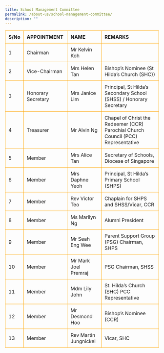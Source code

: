 ```yaml
---
title: School Management Committee
permalink: /about-us/school-management-committee/
description: ""
---
```

<style type="text/css">
table { border-collapse: collapse;}
th, td {border: 1px solid orange; padding: 10px; text-align: left;}
</style>

<table>
<thead>
  <tr>
    <th>S/No<br></th>
    <th>APPOINTMENT<br></th>
    <th>NAME<br></th>
    <th>REMARKS</th>
  </tr>
</thead>
<tbody>
  <tr>
    <td>1</td>
    <td>Chairman</td>
    <td>Mr Kelvin Koh</td>
    <td></td>
  </tr>
  <tr>
    <td>2</td>
    <td>Vice-Chairman</td>
    <td>Mrs Helen Tan</td>
    <td>Bishop’s Nominee (St Hilda’s Church (SHC))</td>
  </tr>
  <tr>
    <td>3</td>
    <td>Honorary Secretary</td>
    <td>Mrs Janice Lim</td>
    <td>Principal, St Hilda’s Secondary School (SHSS) / Honorary Secretary</td>
  </tr>
  <tr>
    <td>4</td>
    <td>Treasurer</td>
    <td>Mr Alvin Ng</td>
    <td>Chapel of Christ the Redeemer (CCR) Parochial Church Council (PCC) Representative</td>
  </tr>
  <tr>
    <td>5</td>
    <td>Member</td>
    <td>Mrs Alice Tan</td>
    <td>Secretary of Schools, Diocese of Singapore</td>
  </tr>
  <tr>
    <td>6</td>
    <td>Member</td>
    <td>Mrs Daphne Yeoh</td>
    <td>Principal, St Hilda’s Primary School (SHPS)</td>
  </tr>
  <tr>
    <td>7</td>
    <td>Member</td>
    <td>Rev Victor Teo</td>
    <td>Chaplain for SHPS and SHSS/Vicar, CCR</td>
  </tr>
  <tr>
    <td>8</td>
    <td>Member</td>
    <td>Ms Marilyn Ng</td>
    <td>Alumni President</td>
  </tr>
  <tr>
    <td>9</td>
    <td>Member</td>
    <td>Mr Seah Eng Wee</td>
    <td>Parent Support Group (PSG) Chairman, SHPS</td>
  </tr>
  <tr>
    <td>10</td>
    <td>Member</td>
    <td>Mr Mark Joel Premraj</td>
    <td>PSG Chairman, SHSS</td>
  </tr>
  <tr>
    <td>11</td>
    <td>Member</td>
    <td>Mdm Lily John</td>
    <td>St. Hilda’s Church (SHC) PCC Representative</td>
  </tr>
  <tr>
    <td>12</td>
    <td>Member</td>
    <td>Mr Desmond Hoo</td>
    <td>Bishop’s Nominee (CCR)</td>
  </tr>
  <tr>
    <td>13</td>
    <td>Member</td>
    <td>Rev Martin Jungnickel</td>
    <td>Vicar, SHC</td>
  </tr>
</tbody>
</table>
